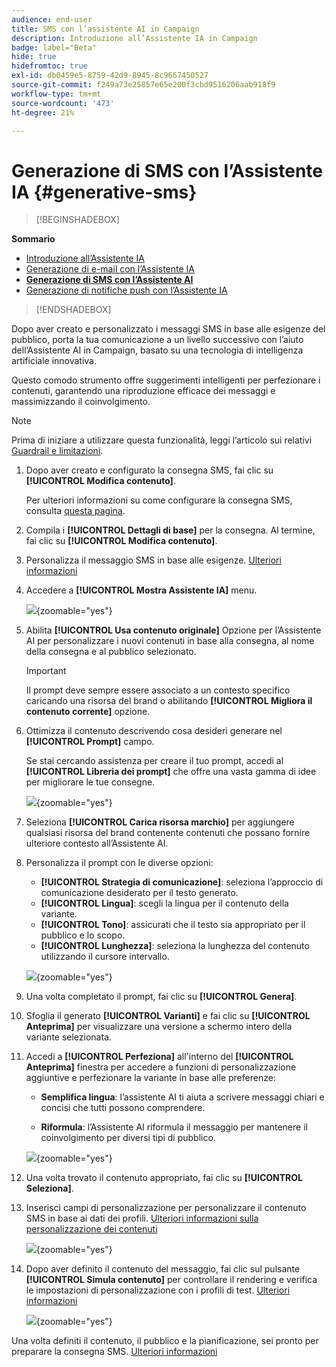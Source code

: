```yaml
---
audience: end-user
title: SMS con l’assistente AI in Campaign
description: Introduzione all’Assistente IA in Campaign
badge: label="Beta"
hide: true
hidefromtoc: true
exl-id: db0459e5-8759-42d9-8945-8c9667450527
source-git-commit: f249a73e25857e65e200f3cbd9516206aab918f9
workflow-type: tm+mt
source-wordcount: '473'
ht-degree: 21%

---
```


# Generazione di SMS con l’Assistente IA {#generative-sms}

>[!BEGINSHADEBOX]

**Sommario**

* [Introduzione all’Assistente IA](generative-gs.md)
* [Generazione di e-mail con l’Assistente IA](generative-content.md)
* **[Generazione di SMS con l’Assistente AI](generative-sms.md)**
* [Generazione di notifiche push con l’Assistente IA](generative-push.md)

>[!ENDSHADEBOX]

Dopo aver creato e personalizzato i messaggi SMS in base alle esigenze del pubblico, porta la tua comunicazione a un livello successivo con l’aiuto dell’Assistente AI in Campaign, basato su una tecnologia di intelligenza artificiale innovativa.

Questo comodo strumento offre suggerimenti intelligenti per perfezionare i contenuti, garantendo una riproduzione efficace dei messaggi e massimizzando il coinvolgimento.

>[!NOTE]
>
>Prima di iniziare a utilizzare questa funzionalità, leggi l’articolo sui relativi [Guardrail e limitazioni](generative-gs.md#guardrails-and-limitations).

1. Dopo aver creato e configurato la consegna SMS, fai clic su **[!UICONTROL Modifica contenuto]**.

   Per ulteriori informazioni su come configurare la consegna SMS, consulta [questa pagina](../sms/create-sms.md).

1. Compila i **[!UICONTROL Dettagli di base]** per la consegna. Al termine, fai clic su **[!UICONTROL Modifica contenuto]**.

1. Personalizza il messaggio SMS in base alle esigenze. [Ulteriori informazioni](../sms/content-sms.md)

1. Accedere a **[!UICONTROL Mostra Assistente IA]** menu.

   ![](assets/sms-genai-1.png){zoomable=&quot;yes&quot;}

1. Abilita **[!UICONTROL Usa contenuto originale]** Opzione per l’Assistente AI per personalizzare i nuovi contenuti in base alla consegna, al nome della consegna e al pubblico selezionato.

   >[!IMPORTANT]
   >
   > Il prompt deve sempre essere associato a un contesto specifico caricando una risorsa del brand o abilitando **[!UICONTROL Migliora il contenuto corrente]** opzione.

1. Ottimizza il contenuto descrivendo cosa desideri generare nel **[!UICONTROL Prompt]** campo.

   Se stai cercando assistenza per creare il tuo prompt, accedi al **[!UICONTROL Libreria dei prompt]** che offre una vasta gamma di idee per migliorare le tue consegne.

   ![](assets/sms-genai-2.png){zoomable=&quot;yes&quot;}

1. Seleziona **[!UICONTROL Carica risorsa marchio]** per aggiungere qualsiasi risorsa del brand contenente contenuti che possano fornire ulteriore contesto all’Assistente AI.

1. Personalizza il prompt con le diverse opzioni:

   * **[!UICONTROL Strategia di comunicazione]**: seleziona l’approccio di comunicazione desiderato per il testo generato.
   * **[!UICONTROL Lingua]**: scegli la lingua per il contenuto della variante.
   * **[!UICONTROL Tono]**: assicurati che il testo sia appropriato per il pubblico e lo scopo.
   * **[!UICONTROL Lunghezza]**: seleziona la lunghezza del contenuto utilizzando il cursore intervallo.

   ![](assets/sms-genai-3.png){zoomable=&quot;yes&quot;}

1. Una volta completato il prompt, fai clic su **[!UICONTROL Genera]**.

1. Sfoglia il generato **[!UICONTROL Varianti]** e fai clic su **[!UICONTROL Anteprima]** per visualizzare una versione a schermo intero della variante selezionata.

1. Accedi a **[!UICONTROL Perfeziona]** all&#39;interno del **[!UICONTROL Anteprima]** finestra per accedere a funzioni di personalizzazione aggiuntive e perfezionare la variante in base alle preferenze:

   * **Semplifica lingua**: l’assistente AI ti aiuta a scrivere messaggi chiari e concisi che tutti possono comprendere.

   * **Riformula**: l’Assistente AI riformula il messaggio per mantenere il coinvolgimento per diversi tipi di pubblico.

   ![](assets/sms-genai-4.png){zoomable=&quot;yes&quot;}

1. Una volta trovato il contenuto appropriato, fai clic su **[!UICONTROL Seleziona]**.

1. Inserisci campi di personalizzazione per personalizzare il contenuto SMS in base ai dati dei profili. [Ulteriori informazioni sulla personalizzazione dei contenuti](../personalization/personalize.md)

   ![](assets/sms-genai-5.png){zoomable=&quot;yes&quot;}

1. Dopo aver definito il contenuto del messaggio, fai clic sul pulsante **[!UICONTROL Simula contenuto]** per controllare il rendering e verifica le impostazioni di personalizzazione con i profili di test. [Ulteriori informazioni](../preview-test/preview-content.md)

   ![](assets/sms-genai-6.png){zoomable=&quot;yes&quot;}

Una volta definiti il contenuto, il pubblico e la pianificazione, sei pronto per preparare la consegna SMS. [Ulteriori informazioni](../monitor/prepare-send.md)
